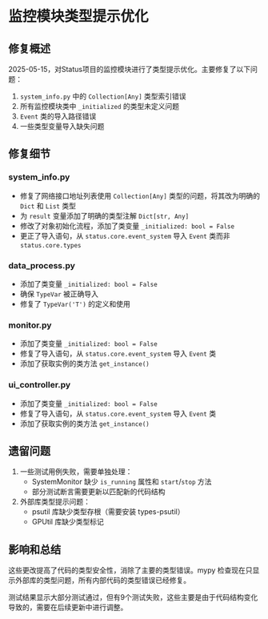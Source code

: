 # 监控模块类型提示优化

## 修复概述
2025-05-15，对Status项目的监控模块进行了类型提示优化。主要修复了以下问题：

1. `system_info.py` 中的 `Collection[Any]` 类型索引错误
2. 所有监控模块类中 `_initialized` 的类型未定义问题
3. `Event` 类的导入路径错误
4. 一些类型变量导入缺失问题

## 修复细节

### system_info.py
- 修复了网络接口地址列表使用 `Collection[Any]` 类型的问题，将其改为明确的 `Dict` 和 `List` 类型
- 为 `result` 变量添加了明确的类型注解 `Dict[str, Any]`
- 修改了对象初始化流程，添加了类变量 `_initialized: bool = False`
- 更正了导入语句，从 `status.core.event_system` 导入 `Event` 类而非 `status.core.types`

### data_process.py
- 添加了类变量 `_initialized: bool = False`
- 确保 `TypeVar` 被正确导入
- 修复了 `TypeVar('T')` 的定义和使用

### monitor.py
- 添加了类变量 `_initialized: bool = False`
- 修复了导入语句，从 `status.core.event_system` 导入 `Event` 类
- 添加了获取实例的类方法 `get_instance()`

### ui_controller.py
- 添加了类变量 `_initialized: bool = False`
- 修复了导入语句，从 `status.core.event_system` 导入 `Event` 类
- 添加了获取实例的类方法 `get_instance()`

## 遗留问题
1. 一些测试用例失败，需要单独处理：
   - SystemMonitor 缺少 `is_running` 属性和 `start`/`stop` 方法
   - 部分测试断言需要更新以匹配新的代码结构
2. 外部库类型提示问题：
   - psutil 库缺少类型存根（需要安装 types-psutil）
   - GPUtil 库缺少类型标记

## 影响和总结
这些更改提高了代码的类型安全性，消除了主要的类型错误。mypy 检查现在只显示外部库的类型问题，所有内部代码的类型错误已经修复。

测试结果显示大部分测试通过，但有9个测试失败，这些主要是由于代码结构变化导致的，需要在后续更新中进行调整。 